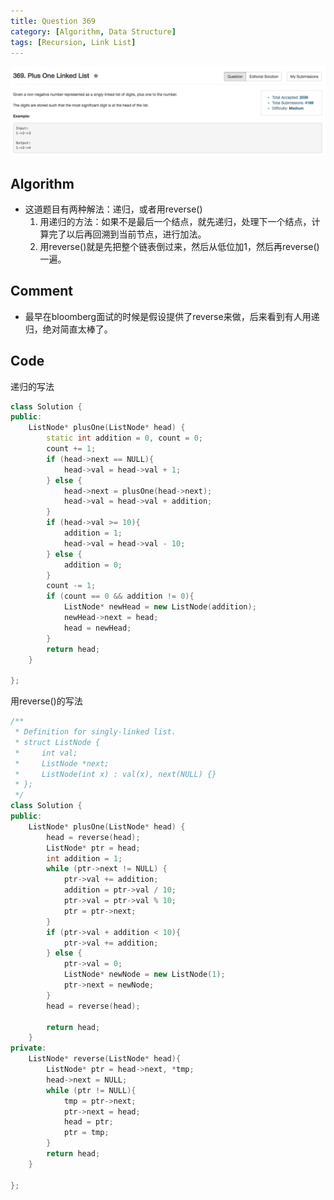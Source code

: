 ```yaml
---
title: Question 369
category: [Algorithm, Data Structure]
tags: [Recursion, Link List]
---
```


![Description](../Assets/Figure/question369.png)

## Algorithm 

- 这道题目有两种解法：递归，或者用reverse()
  1. 用递归的方法：如果不是最后一个结点，就先递归，处理下一个结点，计算完了以后再回溯到当前节点，进行加法。
  2. 用reverse()就是先把整个链表倒过来，然后从低位加1，然后再reverse()一遍。

## Comment

- 最早在bloomberg面试的时候是假设提供了reverse来做，后来看到有人用递归，绝对简直太棒了。


## Code

递归的写法

```c++
class Solution {
public:
    ListNode* plusOne(ListNode* head) {
        static int addition = 0, count = 0;
        count += 1;
        if (head->next == NULL){
            head->val = head->val + 1;
        } else {
            head->next = plusOne(head->next);
            head->val = head->val + addition;
        }
        if (head->val >= 10){
            addition = 1;
            head->val = head->val - 10;
        } else {
            addition = 0;
        }
        count -= 1;
        if (count == 0 && addition != 0){
            ListNode* newHead = new ListNode(addition);
            newHead->next = head;
            head = newHead;
        }
        return head;
    }

};
```

用reverse()的写法

```c++
/**
 * Definition for singly-linked list.
 * struct ListNode {
 *     int val;
 *     ListNode *next;
 *     ListNode(int x) : val(x), next(NULL) {}
 * };
 */
class Solution {
public:
    ListNode* plusOne(ListNode* head) {
        head = reverse(head);
        ListNode* ptr = head;
        int addition = 1;
        while (ptr->next != NULL) {
            ptr->val += addition;
            addition = ptr->val / 10;
            ptr->val = ptr->val % 10;
            ptr = ptr->next;
        }
        if (ptr->val + addition < 10){
            ptr->val += addition;
        } else {
            ptr->val = 0;
            ListNode* newNode = new ListNode(1);
            ptr->next = newNode;
        }
        head = reverse(head);
        
        return head;
    }
private:
    ListNode* reverse(ListNode* head){
        ListNode* ptr = head->next, *tmp;
        head->next = NULL;
        while (ptr != NULL){
            tmp = ptr->next;
            ptr->next = head;
            head = ptr;
            ptr = tmp;
        }
        return head;
    }

};
```